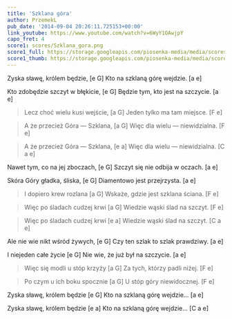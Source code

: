 ```yaml
---
title: 'Szklana góra'
author: PrzemekL
pub_date: '2014-09-04 20:26:11.725153+00:00'
link_youtube: https://www.youtube.com/watch?v=6WyY1OAwjpY
capo_fret: 4
score1: scores/Szklana_gora.png
score1_full: https://storage.googleapis.com/piosenka-media/media/scores/Szklana_gora.png
score1_thumb: https://storage.googleapis.com/piosenka-media/media/scores/Szklana_gora.png.180x0_q85_upscale.jpg
---
```


Zyska sławę, królem będzie, [e G]
Kto na szklaną górę wejdzie. [a e]

Kto zdobędzie szczyt w błękicie, [e G]
Będzie tym, kto jest na szczycie. [a e]

>Lecz choć wielu kusi wejście, [a G]
>Jeden tylko ma tam miejsce. [F e]

>A że przecież Góra — Szklana, [a G]
>Więc dla wielu — niewidzialna. [F e]

>A że przecież Góra — Szklana, [e a]
>Więc dla wielu — niewidzialna. [C a e]

Nawet tym, co na jej zboczach, [e G]
Szczyt się nie odbija w oczach. [a e]

Skóra Góry gładka, śliska, [e G]
Diamentowo jest przejrzysta. [a e]

>I dopiero krew rozlana [a G]
>Wskaże, gdzie jest szklana ściana. [F e]

>Więc po śladach cudzej krwi [a G]
>Wiedzie wąski ślad na szczyt. [F e]

>Więc po śladach cudzej krwi [e a]
>Wiedzie wąski ślad na szczyt. [C a e]

Ale nie wie nikt wśród żywych, [e G]
Czy ten szlak to szlak prawdziwy. [a e]

I niejeden całe życie [e G]
Nie wie, że już był na szczycie. [a e]

>Więc się modli u stóp krzyży [a G]
>Za tych, którzy padli niżej. [F e]

>Po czym u ich boku spocznie [a G]
>U stóp góry niewidocznej. [F e]

Zyska sławę, królem będzie [e G]
Kto na szklaną górę wejdzie… [a e]

Zyska sławę, królem będzie [e a]
Kto na szklaną górę wejdzie… [C a e]